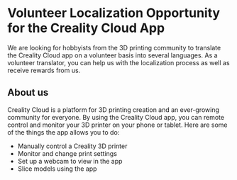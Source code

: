 # Volunteer Localization Opportunity for the Creality Cloud App
 We are looking for hobbyists from the 3D printing community to translate the Creality Cloud app on a volunteer basis into several languages. As a volunteer translator, you can help us with the localization process as well as receive rewards from us.
## About us
Creality Cloud is a platform for 3D printing creation and an ever-growing community for everyone.
By using the Creality Cloud app, you can remote control and monitor your 3D printer on your phone or tablet. Here are some of the things the app allows you to do:

- Manually control a Creality 3D printer
- Monitor and change print settings
- Set up a webcam to view in the app
- Slice models using the app
